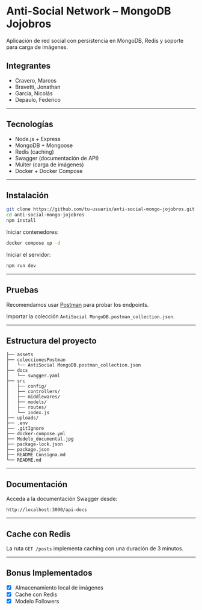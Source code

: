# Anti-Social Network – MongoDB Jojobros

Aplicación de red social con persistencia en MongoDB, Redis y soporte para carga de imágenes.

## Integrantes

- Cravero, Marcos 
- Bravetti, Jonathan
- García, Nicolás
- Depaulo, Federico

---

## Tecnologías

- Node.js + Express
- MongoDB + Mongoose
- Redis (caching)
- Swagger (documentación de API)
- Multer (carga de imágenes)
- Docker + Docker Compose

---

## Instalación

```bash
git clone https://github.com/tu-usuario/anti-social-mongo-jojobros.git
cd anti-social-mongo-jojobros
npm install
```

Iniciar contenedores:

```bash
docker compose up -d
```

Iniciar el servidor:

```bash
npm run dev
```

---

## Pruebas

Recomendamos usar [Postman](https://www.postman.com/) para probar los endpoints.

Importar la colección `AntiSocial MongoDB.postman_collection.json`.

---

## Estructura del proyecto

```
├── assets
├── coleccionesPostman
│   └── AntiSocial MongoDB.postman_collection.json
├── docs
│   └── swagger.yaml
├── src
│   ├── config/
│   ├── controllers/
│   ├── middlewares/
│   ├── models/
│   ├── routes/      
│   └── index.js
├── uploads/
├── .env
├── .gitIgnore
├── docker-compose.yml
├── Modelo_documental.jpg
├── package-lock.json
├── package.json
├── README Consigna.md
└── README.md    
```

---

## Documentación

Acceda a la documentación Swagger desde:

```
http://localhost:3000/api-docs
```

---

## Cache con Redis

La ruta `GET /posts` implementa caching con una duración de 3 minutos.

---

## Bonus Implementados

- [x] Almacenamiento local de imágenes
- [x] Cache con Redis
- [x] Modelo Followers
